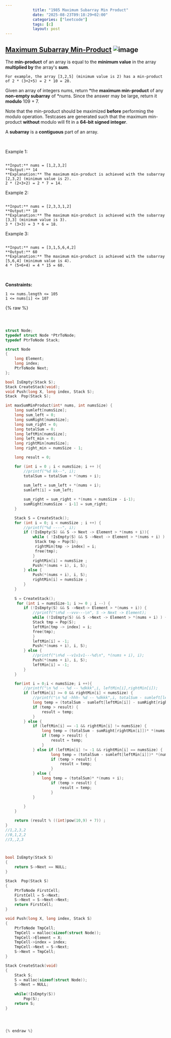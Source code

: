 ```yaml
---
            title: "1985 Maximum Subarray Min Product"
            date: "2025-08-23T09:18:29+02:00"
            categories: ["leetcode"]
            tags: [c]
            layout: post
---
```

            
## [Maximum Subarray Min-Product](https://leetcode.com/problems/maximum-subarray-min-product) ![image](https://img.shields.io/badge/Difficulty-Medium-orange)

The **min-product** of an array is equal to the **minimum value** in the array **multiplied by** the array's **sum**.

	For example, the array [3,2,5] (minimum value is 2) has a min-product of 2 * (3+2+5) = 2 * 10 = 20.

Given an array of integers nums, return *the **maximum min-product** of any **non-empty subarray** of *nums. Since the answer may be large, return it **modulo** 109 + 7.

Note that the min-product should be maximized **before** performing the modulo operation. Testcases are generated such that the maximum min-product **without** modulo will fit in a **64-bit signed integer**.

A **subarray** is a **contiguous** part of an array.

 

Example 1:

```

**Input:** nums = [1,2,3,2]
**Output:** 14
**Explanation:** The maximum min-product is achieved with the subarray [2,3,2] (minimum value is 2).
2 * (2+3+2) = 2 * 7 = 14.

```

Example 2:

```

**Input:** nums = [2,3,3,1,2]
**Output:** 18
**Explanation:** The maximum min-product is achieved with the subarray [3,3] (minimum value is 3).
3 * (3+3) = 3 * 6 = 18.

```

Example 3:

```

**Input:** nums = [3,1,5,6,4,2]
**Output:** 60
**Explanation:** The maximum min-product is achieved with the subarray [5,6,4] (minimum value is 4).
4 * (5+6+4) = 4 * 15 = 60.

```

 

**Constraints:**

	1 <= nums.length <= 105
	1 <= nums[i] <= 107

{% raw %}


```c



struct Node;
typedef struct Node *PtrToNode;
typedef PtrToNode Stack;

struct Node
{
    long Element;
    long index;
    PtrToNode Next;
};

bool IsEmpty(Stack S);
Stack CreateStack(void);
void Push(long X, long index, Stack S);
Stack  Pop(Stack S);

int maxSumMinProduct(int* nums, int numsSize) {
    long sumleft[numsSize];
    long sum_left = 0;
    long sumRight[numsSize];
    long sum_right = 0;
    long totalSum = 0;
    long leftMin[numsSize];
    long left_min = 0;
    long rightMin[numsSize];
    long right_min = numsSize - 1;

    long result = 0;

    for (int i = 0 ; i < numsSize; i ++ ){
        //printf("%d kk--", i);
        totalSum = totalSum + *(nums + i);
        
        sum_left = sum_left + *(nums + i);
        sumleft[i] = sum_left;

        sum_right = sum_right + *(nums + numsSize - i-1);
        sumRight[numsSize - i-1] = sum_right;
    }

    Stack S = CreateStack();
    for (int i = 0; i < numsSize ; i ++) {
        //printf("%d ----", i);
        if (!IsEmpty(S) && S -> Next -> Element > *(nums + i)){
            while ( !IsEmpty(S) && S ->Next -> Element > *(nums + i) ) {
             Stack tmp = Pop(S);
             rightMin[tmp -> index] = i;
             free(tmp);
            }
            rightMin[i] = numsSize ;
            Push(*(nums + i), i, S);
        } else {
            Push(*(nums + i), i, S);
            rightMin[i] = numsSize ;
        }
    }
     
    S = CreateStack();
     for (int i = numsSize-1; i >= 0 ; i --) {
        if (!IsEmpty(S) && S ->Next-> Element > *(nums + i)) {
            //printf("\n%d --vvv---\n", S -> Next -> Element);
            while (!IsEmpty(S) && S ->Next -> Element > *(nums + i) ) {
            Stack tmp = Pop(S);
            leftMin[tmp -> index] = i;
            free(tmp);
            }
            leftMin[i] = -1;
            Push(*(nums + i), i, S);
        } else {
            //printf("\n%d --v1v1v1---%d\n", *(nums + i), i);
            Push(*(nums + i), i, S);
            leftMin[i] = -1;
        }        
    }

    for(int i = 0;i < numsSize; i ++){
        //printf("\n %d -- %d -- %dkkk",i, leftMin[i],rightMin[i]);
        if (leftMin[i] >= 0 && rightMin[i] < numsSize) {
            //printf("\n %d -hhh- %d -- %dkkk",i, totalSum - sumleft[leftMin[i]] - sumRight[rightMin[i]],rightMin[i]);
            long temp = (totalSum - sumleft[leftMin[i]] - sumRight[rightMin[i]])* *(nums + i);
            if (temp > result) {
                result = temp;
            }
        } else {
            if (leftMin[i] == -1 && rightMin[i] != numsSize) {
                long temp = (totalSum - sumRight[rightMin[i]])* *(nums + i);
                if (temp > result) {
                    result = temp;
                }
            } else if (leftMin[i] != -1 && rightMin[i] == numsSize) {
                    long temp = (totalSum - sumleft[leftMin[i]])* *(nums + i);
                    if (temp > result) {
                        result = temp;
                    }
            } else {
                long temp = (totalSum)* *(nums + i);
                    if (temp > result) {
                        result = temp;
                    }
            }
            
        }
    }

    return (result % ((int)pow(10,9) + 7)) ; 
}
//1,2,3,2
//0,1,2,2
//3,,2,3



bool IsEmpty(Stack S)
{
    return S->Next == NULL;
}

Stack  Pop(Stack S)
{
    PtrToNode FirstCell;
    FirstCell = S->Next;
    S->Next = S->Next->Next;
    return FirstCell;
}

void Push(long X, long index, Stack S)
{
    PtrToNode TmpCell;
    TmpCell = malloc(sizeof(struct Node));
    TmpCell->Element = X;
    TmpCell->index = index;
    TmpCell->Next = S->Next;
    S->Next = TmpCell;
}

Stack CreateStack(void)
{
    Stack S;
    S = malloc(sizeof(struct Node));
    S->Next = NULL;
   
    while(!IsEmpty(S))
        Pop(S);
    return S;
}




{% endraw %}
```
